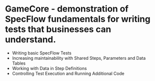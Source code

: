 # GameCore - demonstration of SpecFlow fundamentals for writing tests that businesses can understand.
- Writing basic SpecFlow Tests
- Increasing maintainability with Shared Steps, Parameters and Data Tables
- Working with Data in Step Definitions
- Controlling Test Execution and Running Additional Code
